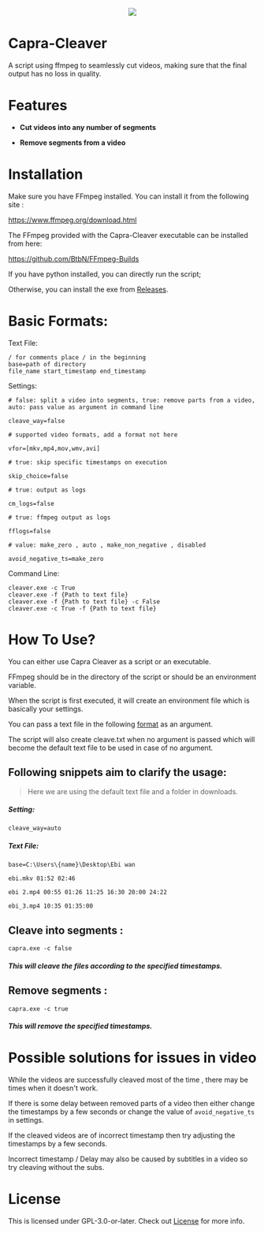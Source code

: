 <p align="center"><img src="https://github.com/Mushroom-po/Capra-Cleaver/blob/main/capra.ico?raw=true"></p>

# Capra-Cleaver
A script using ffmpeg to seamlessly cut videos, making sure that the final output has no loss in quality.


# Features
- <b>Cut videos into any number of segments</b>


- <b>Remove segments from a video</b>

# Installation
Make sure you have FFmpeg installed.
You can install it from the following site :

https://www.ffmpeg.org/download.html

The FFmpeg provided with the Capra-Cleaver executable can be installed from here:

https://github.com/BtbN/FFmpeg-Builds

If you have python installed, you can directly run the script;

Otherwise, you can install the exe from [Releases](https://github.com/Mushroom-po/Capra-Cleaver/releases).
# Basic Formats:
Text File:
```
/ for comments place / in the beginning
base=path of directory
file_name start_timestamp end_timestamp
```
Settings:
```
# false: split a video into segments, true: remove parts from a video, auto: pass value as argument in command line

cleave_way=false

# supported video formats, add a format not here

vfor=[mkv,mp4,mov,wmv,avi]

# true: skip specific timestamps on execution

skip_choice=false

# true: output as logs

cm_logs=false

# true: ffmpeg output as logs

fflogs=false

# value: make_zero , auto , make_non_negative , disabled

avoid_negative_ts=make_zero
```

Command Line:
```
cleaver.exe -c True
cleaver.exe -f {Path to text file}
cleaver.exe -f {Path to text file} -c False
cleaver.exe -c True -f {Path to text file}
```

# How To Use?

You can either use Capra Cleaver as a script or an executable.

FFmpeg should be in the directory of the script or should be an environment variable.

When the script is first executed, it will create an environment file which is basically your settings.

You can pass a text file in the following [format](https://github.com/Mushroom-po/Capra-Cleaver#basic-formats) as an argument.

The script will also create cleave.txt when no argument is passed which will become the default text file to be used in case of no argument.

## Following snippets aim to clarify the usage:
> Here we are using the default text file and a folder in downloads.
##### Setting:
```
cleave_way=auto
```
##### Text File:
```
base=C:\Users\{name}\Desktop\Ebi wan

ebi.mkv 01:52 02:46

ebi 2.mp4 00:55 01:26 11:25 16:30 20:00 24:22

ebi_3.mp4 10:35 01:35:00
```
## Cleave into segments :
```
capra.exe -c false
```
   ##### This will cleave the files according to the specified timestamps.   
   
  
## Remove segments :
```
capra.exe -c true
```
   ##### This will remove the specified timestamps.


# Possible solutions for issues in video
While the videos are successfully cleaved most of the time , there may be times when it doesn't work.

If there is some delay between removed parts of a video then either change the timestamps by a few seconds or change the value of `avoid_negative_ts` in settings.

If the cleaved videos are of incorrect timestamp then try adjusting the timestamps by a few seconds.

Incorrect timestamp / Delay may also be caused by subtitles in a video so try cleaving without the subs.

# License

This is licensed under GPL-3.0-or-later.
Check out [License](https://github.com/Mushroom-po/Capra-Cleaver/blob/main/LICENSE) for more info.
